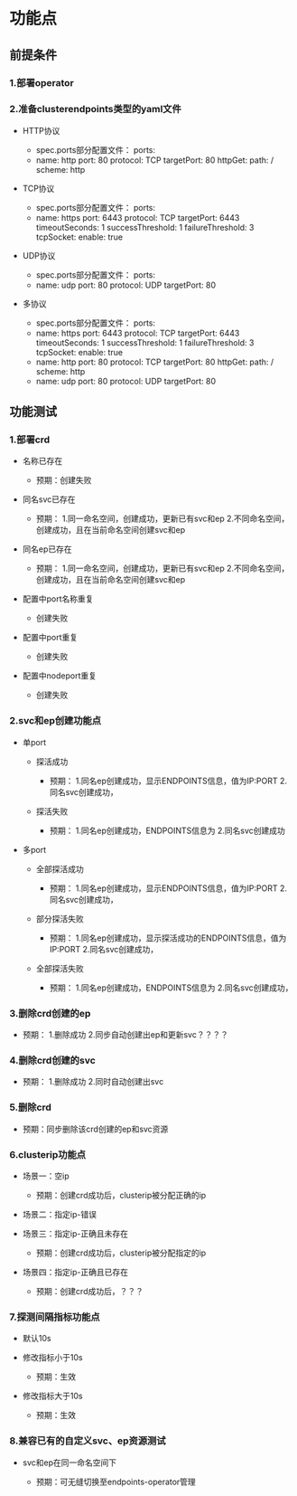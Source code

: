 # 功能点

## 前提条件

### 1.部署operator

### 2.准备clusterendpoints类型的yaml文件

- HTTP协议

	- spec.ports部分配置文件：
ports:
    - name: http
      port: 80
      protocol: TCP
      targetPort: 80
      httpGet:
        path: /
        scheme: http

- TCP协议

	- spec.ports部分配置文件：
ports:
    - name: https
      port: 6443
      protocol: TCP
      targetPort: 6443
      timeoutSeconds: 1
      successThreshold: 1
      failureThreshold: 3
      tcpSocket:
        enable: true

- UDP协议

	- spec.ports部分配置文件：
ports:
    - name: udp
      port: 80
      protocol: UDP
      targetPort: 80

- 多协议

	- spec.ports部分配置文件：
ports:
    - name: https
      port: 6443
      protocol: TCP
      targetPort: 6443
      timeoutSeconds: 1
      successThreshold: 1
      failureThreshold: 3
      tcpSocket:
        enable: true
    - name: http
      port: 80
      protocol: TCP
      targetPort: 80
      httpGet:
        path: /
        scheme: http
    - name: udp
      port: 80
      protocol: UDP
      targetPort: 80

## 功能测试

### 1.部署crd

- 名称已存在

	- 预期：创建失败

- 同名svc已存在

	- 预期：
1.同一命名空间，创建成功，更新已有svc和ep
2.不同命名空间，创建成功，且在当前命名空间创建svc和ep

- 同名ep已存在

	- 预期：
1.同一命名空间，创建成功，更新已有svc和ep
2.不同命名空间，创建成功，且在当前命名空间创建svc和ep

- 配置中port名称重复

	- 创建失败

- 配置中port重复

	- 创建失败

- 配置中nodeport重复

	- 创建失败

### 2.svc和ep创建功能点

- 单port

	- 探活成功

		- 预期：
1.同名ep创建成功，显示ENDPOINTS信息，值为IP:PORT
2.同名svc创建成功，

	- 探活失败

		- 预期：
1.同名ep创建成功，ENDPOINTS信息为<none>
2.同名svc创建成功

- 多port

	- 全部探活成功

		- 预期：
1.同名ep创建成功，显示ENDPOINTS信息，值为IP:PORT
2.同名svc创建成功，

	- 部分探活失败

		- 预期：
1.同名ep创建成功，显示探活成功的ENDPOINTS信息，值为IP:PORT
2.同名svc创建成功，

	- 全部探活失败

		- 预期：
1.同名ep创建成功，ENDPOINTS信息为<none>
2.同名svc创建成功，

### 3.删除crd创建的ep

- 预期：
1.删除成功
2.同步自动创建出ep和更新svc？？？？

### 4.删除crd创建的svc

- 预期：
1.删除成功
2.同时自动创建出svc

### 5.删除crd

- 预期：同步删除该crd创建的ep和svc资源

### 6.clusterip功能点

- 场景一：空ip

	- 预期：创建crd成功后，clusterip被分配正确的ip

- 场景二：指定ip-错误
- 场景三：指定ip-正确且未存在

	- 预期：创建crd成功后，clusterip被分配指定的ip

- 场景四：指定ip-正确且已存在

	- 预期：创建crd成功后，？？？

### 7.探测间隔指标功能点

- 默认10s
- 修改指标小于10s

	- 预期：生效

- 修改指标大于10s

	- 预期：生效

### 8.兼容已有的自定义svc、ep资源测试

- svc和ep在同一命名空间下

	- 预期：可无缝切换至endpoints-operator管理

